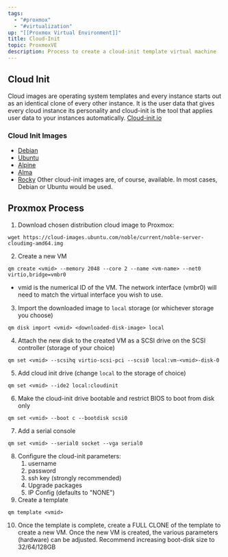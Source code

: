 ```yaml
---
tags:
  - "#proxmox"
  - "#virtualization"
up: "[[Proxmox Virtual Environment]]"
title: Cloud-Init
topic: ProxmoxVE
description: Process to create a cloud-init template virtual machine
---
```

## Cloud Init
Cloud images are operating system templates and every instance starts out as an identical clone of every other instance. It is the user data that gives every cloud instance its personality and cloud-init is the tool that applies user data to your instances automatically.
[Cloud-init.io](https://cloud-init.io)
### Cloud Init Images
- [Debian](https://cloud.debian.org/images/cloud/)
- [Ubuntu](https://cloud-images.ubuntu.com/)
- [Alpine](https://www.alpinelinux.org/cloud/)
- [Alma](https://wiki.almalinux.org/cloud/)
- [Rocky](https://wiki.rockylinux.org/rocky/image/#not-recommended-avoid)
Other cloud-init images are, of course, available. In most cases, Debian or Ubuntu would be used.
## Proxmox Process
1. Download chosen distribution cloud image to Proxmox:
``` shell
wget https://cloud-images.ubuntu.com/noble/current/noble-server-cloudimg-amd64.img
```
2. Create a new VM
```shell
qm create <vmid> --memory 2048 --core 2 --name <vm-name> --net0 virtio,bridge=vmbr0
```
- vmid is the numerical ID of the VM. The network interface (vmbr0) will need to match the virtual interface you wish to use.

3. Import the downloaded image to `local` storage (or whichever storage you choose)
```shell
qm disk import <vmid> <downloaded-disk-image> local
```
4. Attach the new disk to the created VM as a SCSI drive on the SCSI controller (storage of your choice)
```shell
qm set <vmid> --scsihq virtio-scsi-pci --scsi0 local:vm-<vmid>-disk-0
```
5. Add cloud init drive (change `local` to the storage of choice)
```shell
qm set <vmid> --ide2 local:cloudinit
```
6. Make the cloud-init drive bootable and restrict BIOS to boot from disk only
```shell
qm set <vmid> --boot c --bootdisk scsi0
```
7. Add a serial console
```shell
qm set <vmid> --serial0 socket --vga serial0
```
8. Configure the cloud-init parameters:
	1. username
	2. password
	3. ssh key (strongly recommended)
	4. Upgrade packages
	5. IP Config (defaults to "NONE")
9. Create a template
```shell
qm template <vmid>
```
10. Once the template is complete, create a FULL CLONE of the template to create a new VM. Once the new VM is created, the various parameters (hardware) can be adjusted. Recommend increasing boot-disk size to 32/64/128GB